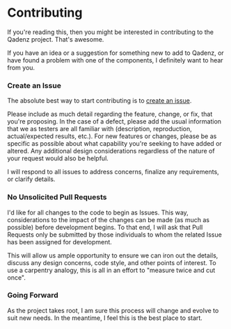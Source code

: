 # Contributing

If you're reading this, then you might be interested in contributing to the Qadenz project. That's awesome.

If you have an idea or a suggestion for something new to add to Qadenz, or have found a problem with one of the
components, I definitely want to hear from you.

### Create an Issue

The absolute best way to start contributing is to [create an issue](https://github.com/qadenz/qadenz/issues).

Please include as much detail regarding the feature, change, or fix, that you're proposing. In the case of a defect,
please add the usual information that we as testers are all familiar with (description, reproduction, actual/expected
results, etc.). For new features or changes, please be as specific as possible about what capability you're seeking to
have added or altered. Any additional design considerations regardless of the nature of your request would also be
helpful.

I will respond to all issues to address concerns, finalize any requirements, or clarify details.

### No Unsolicited Pull Requests

I'd like for all changes to the code to begin as Issues. This way, considerations to the impact of the changes can be
made (as much as possible) before development begins. To that end, I will ask that Pull Requests only be submitted by
those individuals to whom the related Issue has been assigned for development.

This will allow us ample opportunity to ensure we can iron out the details, discuss any design concerns, code style, and
other points of interest. To use a carpentry analogy, this is all in an effort to "measure twice and cut once".

### Going Forward

As the project takes root, I am sure this process will change and evolve to suit new needs. In the meantime, I feel this
is the best place to start.
